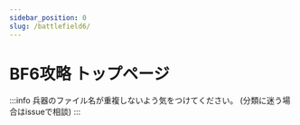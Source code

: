 ```yaml
---
sidebar_position: 0
slug: /battlefield6/
---
```


# BF6攻略 トップページ

:::info
兵器のファイル名が重複しないよう気をつけてください。
(分類に迷う場合はissueで相談)
:::
